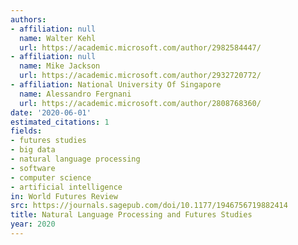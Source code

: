 ```yaml
---
authors:
- affiliation: null
  name: Walter Kehl
  url: https://academic.microsoft.com/author/2982584447/
- affiliation: null
  name: Mike Jackson
  url: https://academic.microsoft.com/author/2932720772/
- affiliation: National University Of Singapore
  name: Alessandro Fergnani
  url: https://academic.microsoft.com/author/2808768360/
date: '2020-06-01'
estimated_citations: 1
fields:
- futures studies
- big data
- natural language processing
- software
- computer science
- artificial intelligence
in: World Futures Review
src: https://journals.sagepub.com/doi/10.1177/1946756719882414
title: Natural Language Processing and Futures Studies
year: 2020
---
```

